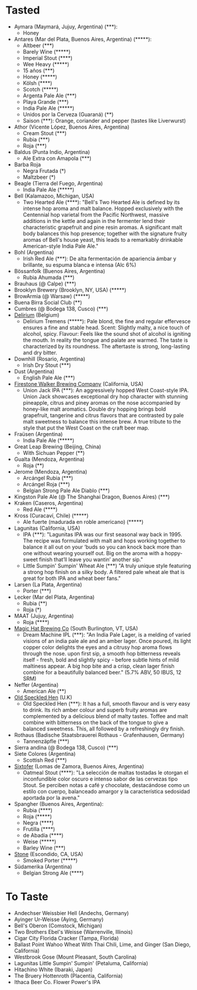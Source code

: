 # Tasted

- Aymara (Maymará, Jujuy, Argentina) (***):
    - Honey
- Antares (Mar del Plata, Buenos Aires, Argentina)  (*****):
    - Altbeer (***)
    - Barely Wine (*****)
    - Imperial Stout (****)
    - Wee Heavy (*****)
    - 15 años (***)
    - Honey (*****)
    - Kölsh (****)
    - Scotch (*****)
    - Argenta Pale Ale (***)
    - Playa Grande (***)
    - India Pale Ale (*****)
    - Unidos por la Cerveza (Guaraná) (**)
    - Saison (***): Orange, coriander and pepper (tastes like Liverwurst)
- Athor (Vicente López, Buenos Aires, Argentina)
    - Cream Stout (***)
    - Rubia (***)
    - Roja (***)
- Baldus (Punta Indio, Argentina)
    - Ale Extra con Amapola (***)
- Barba Roja
    - Negra Frutada (*)
    - Maltzbeer (*)
- Beagle (Tierra del Fuego, Argentina)
    - India Pale Ale (*****)
- Bell (Kalamazoo, Michigan, USA)
    - Two Hearted Ale (****): "Bell's Two Hearted Ale is defined by its intense hop aroma and malt balance. Hopped exclusively with the Centennial hop varietal from the Pacific Northwest, massive additions in the kettle and again in the fermenter lend their characteristic grapefruit and pine resin aromas. A significant malt body balances this hop presence; together with the signature fruity aromas of Bell's house yeast, this leads to a remarkably drinkable American-style India Pale Ale."
- Bohl (Argentina)
    - Irish Red Ale (***): De alta fermentación de apariencia ámbar y brillante, su espuma blanca e intensa (Alc 6%)
- Bössanfolk (Buenos Aires, Argentina)
    - Rubia Ahumada (***)
- Brauhaus (@ Calpe) (***)
- Brooklyn Brewery (Brooklyn, NY, USA) (*****)
- BrowArmia (@ Warsaw) (*****)
- Buena Birra Social Club (**)
- Cumbres (@ Bodega 138, Cusco) (***)
- [Delirium](http://www.delirium.be) (Belgium)
    - Delirium Tremens (*****): Pale blond, the fine and regular effervesce ensures a fine and stable head. Scent: Slightly malty, a nice touch of alcohol, spicy. Flavour: Feels like the sound shot of alcohol is igniting the mouth. In reality the tongue and palate are warmed. The taste is characterized by its roundness. The aftertaste is strong, long-lasting and dry bitter.
- Downhill (Rosario, Argentina)
    - Irish Dry Stout (***)
- Dust (Argentina)
    - English Pale Ale (***)
- [Firestone Walker Brewing Company](http://www.firestonebeer.com) (California, USA)
    - Union Jack IPA (***): An aggressively hopped West Coast-style IPA.  Union Jack showcases exceptional dry hop character with stunning pineapple, citrus and piney aromas on the nose accompanied by honey-like malt aromatics.  Double dry hopping brings bold grapefruit, tangerine and citrus flavors that are contrasted by pale malt sweetness to balance this intense brew.  A true tribute to the style that put the West Coast on the craft beer map.
- Fraüsen (Argentina)
    - India Pale Ale (*****)
- Great Leap Brewing (Beijing, China)
    - With Sichuan Pepper (**)
- Gualta (Mendoza, Argentina)
    - Roja (**)
- Jerome (Mendoza, Argentina)
    - Arcángel Rubia (***)
    - Arcángel Roja (***)
    - Belgian Strong Pale Ale Diablo (***)
- Kingston Pale Ale (@ The Shanghai Dragon, Buenos Aires) (***)
- Kraken (Caseros, Argentina)
    - Red Ale (****)
- Kross (Curacaví, Chile) (*****)
    - Ale fuerte (madurada en roble americano) (*****)
- Lagunitas (California, USA)
    - IPA (***): "Lagunitas IPA was our first seasonal way back in 1995. The recipe was formulated with malt and hops working together to balance it all out on your ‘buds so you can knock back more than one without wearing yourself out. Big on the aroma with a hoppy-sweet finish that’ll leave you wantin’ another sip."
    - Little Sumpin' Sumpin' Wheat Ale (***) "A truly unique style featuring a strong hop finish on a silky body. A filtered pale wheat ale that is great for both IPA and wheat beer fans."
- Larsen (La Plata, Argentina)
    - Porter (***)
- Lecker (Mar del Plata, Argentina)
    - Rubia (**)
    - Roja (*)
- MAAT (Jujuy, Argentina)
    - Roja (****)
- [Magic Hat Brewing Co](http://www.magichat.net/) (South Burlington, VT, USA)
    - Dream Machine IPL (***): "An India Pale Lager, is a melding of varied visions of an india pale ale and an amber lager. Once poured, its light copper color delights the eyes and a citrusy hop aroma flows through the nose. upon first sip, a smooth hop bitterness reveals itself - fresh, bold and slightly spicy - before subtle hints of mild maltiness appear. A big hop bite and a crisp, clean lager finish combine for a beautifully balanced beer." (5.7% ABV, 50 IBUS, 12 SRM)
- Neffer (Argentina)
    - American Ale (**)
- [Old Speckled Hen](http://www.oldspeckledhen.co.uk/) (U.K)
    - Old Speckled Hen (***): It has a full, smooth flavour and is very easy to drink. Its rich amber colour and superb fruity aromas are complemented by a delicious blend of malty tastes. Toffee and malt combine with bitterness on the back of the tongue to give a balanced sweetness. This, all followed by a refreshingly dry finish.
- Rothaus (Badische Staatsbrauerei Rothaus - Grafenhausen, Germany)
    - Tannenzäpfle (***)
- Sierra andina (@ Bodega 138, Cusco) (***)
- Siete Colores (Argentina)
    - Scottish Red (***)
- [Sixtofer](http://www.sixtofer.com.ar) (Lomas de Zamora, Buenos Aires, Argentina)
    - Oatmeal Stout (****): "La selección de maltas tostadas le otorgan el inconfundible color oscuro e intenso sabor de las cervezas tipo Stout. Se perciben notas a café y chocolate, destacándose como un estilo con cuerpo, balanceado amargor y la característica sedosidad aportada por la avena."
- Spangher (Buenos Aires, Argentina):
    - Rubia (****)
    - Roja (*****)
    - Negra (****)
    - Frutilla (****)
    - de Abadía (****)
    - Weise (*****)
    - Barley Wine (***)
- [Stone](http://www.stonebrewing.com) (Escondido, CA, USA)
    - Smoked Porter (*****)
- Südamerika (Argentina)
    - Belgian Strong Ale (****)

# To Taste

- Andechser Weissbier Hell (Andechs, Germany)
- Ayinger Ur-Weisse (Aying, Germany)
- Bell's Oberon (Comstock, Michigan)
- Two Brothers Ebel's Weisse (Warrenville, Illinois)
- Cigar City Florida Cracker (Tampa, Florida)
- Ballast Point Wahoo Wheat With Thai Chili, Lime, and Ginger (San Diego, California)
- Westbrook Gose (Mount Pleasant, South Carolina)
- Lagunitas Little Sumpin' Sumpin' (Petaluma, California)
- Hitachino White (Ibaraki, Japan)
- The Bruery Hottenroth (Placentia, California)
- Ithaca Beer Co. Flower Power's IPA
